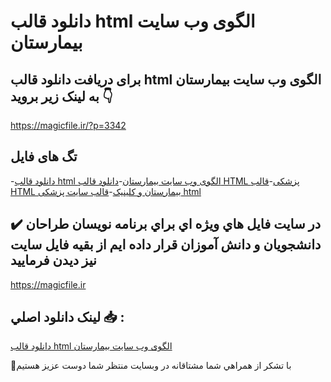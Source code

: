 # دانلود قالب html الگوی وب سایت بیمارستان

## برای دریافت دانلود قالب html الگوی وب سایت بیمارستان به لینک زیر بروید 👇

https://magicfile.ir/?p=3342

## تگ های فایل

-[دانلود قالب html الگوی وب سایت بیمارستان](https://magicfile.ir/product/%d8%af%d8%a7%d9%86%d9%84%d9%88%d8%af-%d9%82%d8%a7%d9%84%d8%a8-html-%d8%a7%d9%84%da%af%d9%88%db%8c-%d9%88%d8%a8-%d8%b3%d8%a7%db%8c%d8%aa-%d8%a8%db%8c%d9%85%d8%a7%d8%b1%d8%b3%d8%aa%d8%a7%d9%86/)-[دانلود قالب HTML پزشکی](https://magicfile.ir/product/%d8%af%d8%a7%d9%86%d9%84%d9%88%d8%af-%d9%82%d8%a7%d9%84%d8%a8-html-%d8%a7%d9%84%da%af%d9%88%db%8c-%d9%88%d8%a8-%d8%b3%d8%a7%db%8c%d8%aa-%d8%a8%db%8c%d9%85%d8%a7%d8%b1%d8%b3%d8%aa%d8%a7%d9%86/)-[قالب HTML بیمارستان و کلینیک](https://magicfile.ir/product/%d8%af%d8%a7%d9%86%d9%84%d9%88%d8%af-%d9%82%d8%a7%d9%84%d8%a8-html-%d8%a7%d9%84%da%af%d9%88%db%8c-%d9%88%d8%a8-%d8%b3%d8%a7%db%8c%d8%aa-%d8%a8%db%8c%d9%85%d8%a7%d8%b1%d8%b3%d8%aa%d8%a7%d9%86/)-[قالب سایت پزشکی html](https://magicfile.ir/product/%d8%af%d8%a7%d9%86%d9%84%d9%88%d8%af-%d9%82%d8%a7%d9%84%d8%a8-html-%d8%a7%d9%84%da%af%d9%88%db%8c-%d9%88%d8%a8-%d8%b3%d8%a7%db%8c%d8%aa-%d8%a8%db%8c%d9%85%d8%a7%d8%b1%d8%b3%d8%aa%d8%a7%d9%86/)

## ✔️ در سايت فايل هاي ويژه اي براي برنامه نويسان طراحان دانشجويان و دانش آموزان قرار داده ايم از بقيه فايل سايت نيز ديدن فرماييد

https://magicfile.ir


## لينک دانلود اصلي 📥 :

[دانلود قالب html الگوی وب سایت بیمارستان](https://magicfile.ir/product/%d8%af%d8%a7%d9%86%d9%84%d9%88%d8%af-%d9%82%d8%a7%d9%84%d8%a8-html-%d8%a7%d9%84%da%af%d9%88%db%8c-%d9%88%d8%a8-%d8%b3%d8%a7%db%8c%d8%aa-%d8%a8%db%8c%d9%85%d8%a7%d8%b1%d8%b3%d8%aa%d8%a7%d9%86/) 


🙏با تشکر از همراهي شما مشتاقانه در وبسایت منتظر شما دوست عزیز هستیم

